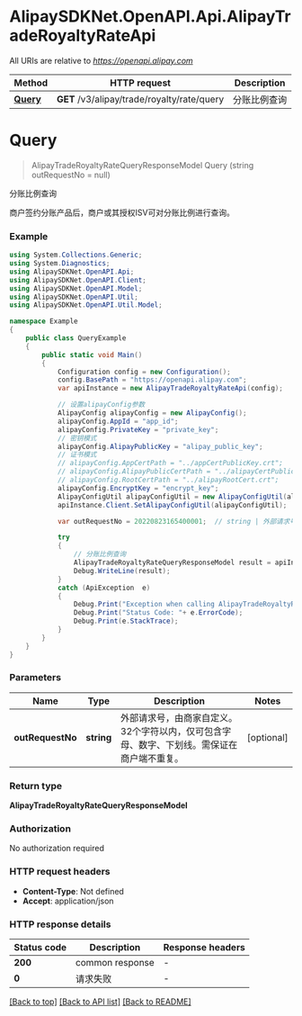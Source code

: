 # AlipaySDKNet.OpenAPI.Api.AlipayTradeRoyaltyRateApi

All URIs are relative to *https://openapi.alipay.com*

Method | HTTP request | Description
------------- | ------------- | -------------
[**Query**](AlipayTradeRoyaltyRateApi.md#query) | **GET** /v3/alipay/trade/royalty/rate/query | 分账比例查询


<a name="query"></a>
# **Query**
> AlipayTradeRoyaltyRateQueryResponseModel Query (string outRequestNo = null)

分账比例查询

商户签约分账产品后，商户或其授权ISV可对分账比例进行查询。

### Example
```csharp
using System.Collections.Generic;
using System.Diagnostics;
using AlipaySDKNet.OpenAPI.Api;
using AlipaySDKNet.OpenAPI.Client;
using AlipaySDKNet.OpenAPI.Model;
using AlipaySDKNet.OpenAPI.Util;
using AlipaySDKNet.OpenAPI.Util.Model;

namespace Example
{
    public class QueryExample
    {
        public static void Main()
        {
            Configuration config = new Configuration();
            config.BasePath = "https://openapi.alipay.com";
            var apiInstance = new AlipayTradeRoyaltyRateApi(config);

            // 设置alipayConfig参数
            AlipayConfig alipayConfig = new AlipayConfig();
            alipayConfig.AppId = "app_id";
            alipayConfig.PrivateKey = "private_key";
            // 密钥模式
            alipayConfig.AlipayPublicKey = "alipay_public_key";
            // 证书模式
            // alipayConfig.AppCertPath = "../appCertPublicKey.crt";
            // alipayConfig.AlipayPublicCertPath = "../alipayCertPublicKey_RSA2.crt";
            // alipayConfig.RootCertPath = "../alipayRootCert.crt";
            alipayConfig.EncryptKey = "encrypt_key";
            AlipayConfigUtil alipayConfigUtil = new AlipayConfigUtil(alipayConfig);
            apiInstance.Client.SetAlipayConfigUtil(alipayConfigUtil);

            var outRequestNo = 20220823165400001;  // string | 外部请求号，由商家自定义。32个字符以内，仅可包含字母、数字、下划线。需保证在商户端不重复。 (optional) 

            try
            {
                // 分账比例查询
                AlipayTradeRoyaltyRateQueryResponseModel result = apiInstance.Query(outRequestNo);
                Debug.WriteLine(result);
            }
            catch (ApiException  e)
            {
                Debug.Print("Exception when calling AlipayTradeRoyaltyRateApi.Query: " + e.Message );
                Debug.Print("Status Code: "+ e.ErrorCode);
                Debug.Print(e.StackTrace);
            }
        }
    }
}
```

### Parameters

Name | Type | Description  | Notes
------------- | ------------- | ------------- | -------------
 **outRequestNo** | **string**| 外部请求号，由商家自定义。32个字符以内，仅可包含字母、数字、下划线。需保证在商户端不重复。 | [optional] 

### Return type

**AlipayTradeRoyaltyRateQueryResponseModel**

### Authorization

No authorization required

### HTTP request headers

 - **Content-Type**: Not defined
 - **Accept**: application/json


### HTTP response details
| Status code | Description | Response headers |
|-------------|-------------|------------------|
| **200** | common response |  -  |
| **0** | 请求失败 |  -  |

[[Back to top]](#) [[Back to API list]](../README.md#documentation-for-api-endpoints) [[Back to README]](../README.md)

